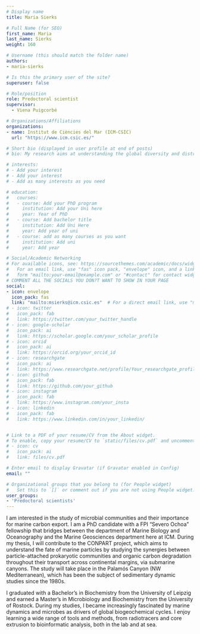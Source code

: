 ```yaml
---
# Display name
title: Maria Sierks

# Full Name (for SEO)
first_name: Maria
last_name: Sierks
weight: 160

# Username (this should match the folder name)
authors:
- maria-sierks

# Is this the primary user of the site?
superuser: false

# Role/position
role: Predoctoral scientist
supervisor: 
  - Viena Puigcorbé

# Organizations/Affiliations
organizations:
- name: Institut de Ciències del Mar (ICM-CSIC)
  url: "https://www.icm.csic.es/"

# Short bio (displayed in user profile at end of posts)
# bio: My research aims at understanding the global diversity and distribution of eukaryotic and prokaryotic microbes employing curated phylogenetic frameworks focusing on novel environmental taxa.

# interests:
# - Add your interest
# - Add your interest
# - Add as many interests as you need

# education:
#   courses:
#   - course: Add your PhD program
#     institution: Add your Uni here
#     year: Year of PhD
#   - course: Add bachelor title
#     institution: Add Uni Here
#     year: Add year of uni
#   - course: add as many courses as you want
#     institution: Add uni
#     year: Add year

# Social/Academic Networking
# For available icons, see: https://sourcethemes.com/academic/docs/widgets/#icons
#   For an email link, use "fas" icon pack, "envelope" icon, and a link in the
#   form "mailto:your-email@example.com" or "#contact" for contact widget.
# COMMENT ALL THE SOCIALS YOU DON?T WANT TO SHOW IN YOUR PAGE
social:
- icon: envelope
  icon_pack: fas
  link: "mailto:msierks@icm.csic.es"  # For a direct email link, use "mailto:test@example.org".
# - icon: twitter
#   icon_pack: fab
#   link: https://twitter.com/your_twitter_handle
# - icon: google-scholar
#   icon_pack: ai
#   link: https://scholar.google.com/your_scholar_profile
# - icon: orcid
#   icon_pack: ai
#   link: https://orcid.org/your_orcid_id
# - icon: researchgate
#   icon_pack: ai
#   link: https://www.researchgate.net/profile/Your_researchgate_profile
# - icon: github
#   icon_pack: fab
#   link: https://github.com/your_github
# - icon: instagram
#   icon_pack: fab
#   link: https://www.instagram.com/your_insta
# - icon: linkedin
#   icon_pack: fab
#   link: https://www.linkedin.com/in/your_linkedin/


# Link to a PDF of your resume/CV from the About widget.
# To enable, copy your resume/CV to `static/files/cv.pdf` and uncomment the lines below.
# - icon: cv
#   icon_pack: ai
#   link: files/cv.pdf

# Enter email to display Gravatar (if Gravatar enabled in Config)
email: ""

# Organizational groups that you belong to (for People widget)
#   Set this to `[]` or comment out if you are not using People widget.
user_groups:
- 'Predoctoral scientists'
---
```



I am interested in the study of microbial communities and their importance for marine carbon export. I am a PhD candidate with a FPI “Severo Ochoa” fellowship that bridges between the department of Marine Biology and Oceanography and the Marine Geosciences department here at ICM. During my thesis, I will contribute to the CONPART project, which aims to understand the fate of marine particles by studying the synergies between particle-attached prokaryotic communities and organic carbon degradation throughout their transport across continental margins, via submarine canyons. The study will take place in the Palamós Canyon (NW Mediterranean), which has been the subject of sedimentary dynamic studies since the 1980s.

I graduated with a Bachelor’s in Biochemistry from the University of Leipzig and earned a Master’s in Microbiology and Biochemistry from the University of Rostock. During my studies, I became increasingly fascinated by marine dynamics and microbes as drivers of global biogeochemical cycles. I enjoy learning a wide range of tools and methods, from radiotracers and core extrusion to bioinformatic analysis, both in the lab and at sea.

